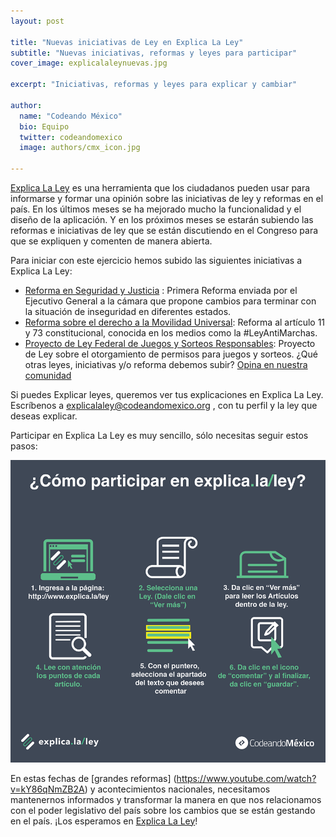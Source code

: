 ```yaml
---
layout: post

title: "Nuevas iniciativas de Ley en Explica La Ley"
subtitle: "Nuevas iniciativas, reformas y leyes para participar"
cover_image: explicalaleynuevas.jpg

excerpt: "Iniciativas, reformas y leyes para explicar y cambiar"

author:
  name: "Codeando México"
  bio: Equipo
  twitter: codeandomexico
  image: authors/cmx_icon.jpg

---
```


[Explica La Ley](http://blog.codeandomexico.org/2014/05/05/explica-la-ley-ciudadanos-informados/)  es una herramienta que los ciudadanos pueden usar para informarse y formar una opinión sobre las iniciativas de ley y reformas en el país. En los últimos meses se ha mejorado mucho la funcionalidad y el diseño de la aplicación. Y en los próximos meses se estarán subiendo las reformas e iniciativas de ley que se están discutiendo en el Congreso para que se expliquen y comenten de manera abierta. 

Para iniciar con este ejercicio hemos subido las siguientes iniciativas a Explica La Ley: 
* [Reforma en Seguridad y Justicia](http://www.explica.la/reforma/reforma-seguridad-justicia/ley/reforma-seguridad-justicia) : Primera Reforma enviada por el Ejecutivo General a la cámara que propone cambios para terminar con la situación de inseguridad en diferentes estados. 
* [Reforma sobre el  derecho a la Movilidad Universal](http://www.explica.la/reforma/reforma-movilidad-universal/ley/reforma-movilidad-universal): Reforma al artículo 11 y 73 constitucional, conocida en los medios como la #LeyAntiMarchas. 
* [Proyecto de Ley Federal de Juegos y Sorteos Responsables](http://www.explica.la/ley/federal-de-juegos-y-sorteos-responsables): Proyecto de Ley sobre el otorgamiento de permisos para juegos y sorteos. 
¿Qué otras leyes, iniciativas y/o reforma debemos subir? [Opina en nuestra comunidad](http://comunidad.codeandomexico.org/t/explica-la-ley-la-aplicacion-para-traducir-las-leyes/23)

Si puedes Explicar leyes, queremos ver tus explicaciones en Explica La Ley. Escríbenos a [explicalaley@codeandomexico.org](explicalaley@codeandomexico.org) , con tu perfil y la ley que deseas explicar. 

Participar en Explica La Ley es muy sencillo, sólo necesitas seguir estos pasos: 

<div class="full zoomable"><img src="/images/posts/comoexplicalaley.png"></div>

En estas fechas de [grandes reformas] (https://www.youtube.com/watch?v=kY86qNmZB2A) y acontecimientos nacionales, necesitamos mantenernos informados y transformar la manera en que nos relacionamos con el poder legislativo del país sobre los cambios que se están gestando en el país. ¡Los esperamos en [Explica La Ley](www.explica.la/ley)!
